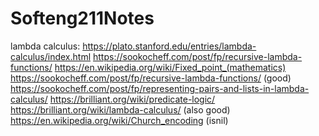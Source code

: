 # Softeng211Notes

lambda calculus:
https://plato.stanford.edu/entries/lambda-calculus/index.html
https://sookocheff.com/post/fp/recursive-lambda-functions/
https://en.wikipedia.org/wiki/Fixed_point_(mathematics)
https://sookocheff.com/post/fp/recursive-lambda-functions/ (good)
https://sookocheff.com/post/fp/representing-pairs-and-lists-in-lambda-calculus/ 
https://brilliant.org/wiki/predicate-logic/
https://brilliant.org/wiki/lambda-calculus/ (also good)
https://en.wikipedia.org/wiki/Church_encoding (isnil)
